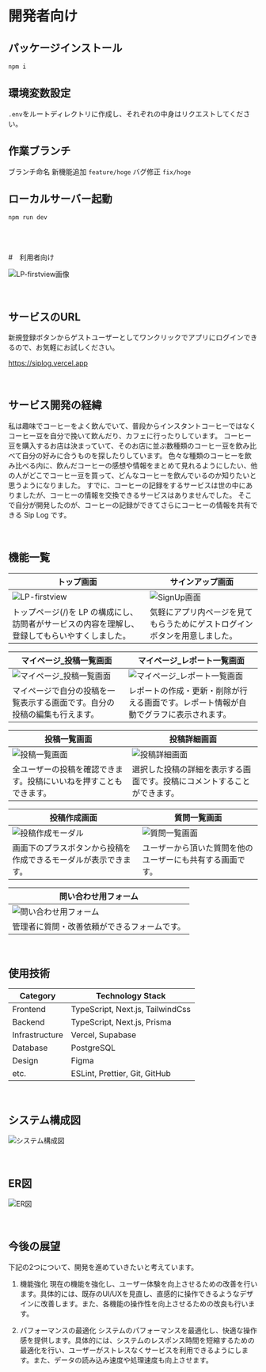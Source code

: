 # 開発者向け

## パッケージインストール

```bash
npm i
```

## 環境変数設定

`.env`をルートディレクトリに作成し、それぞれの中身はリクエストしてください。

## 作業ブランチ

ブランチ命名
新機能追加 `feature/hoge`
バグ修正 `fix/hoge`

## ローカルサーバー起動

```bash
npm run dev
```

<br/>
<br/>

#　利用者向け

![LP-firstview画像](/public/images/LP_firstview.jpg)

<br/>

## サービスのURL

新規登録ボタンからゲストユーザーとしてワンクリックでアプリにログインできるので、お気軽にお試しください。

https://siplog.vercel.app

<br/>

## サービス開発の経緯

私は趣味でコーヒーをよく飲んでいて、普段からインスタントコーヒーではなくコーヒー豆を自分で挽いて飲んだり、カフェに行ったりしています。
コーヒー豆を購入するお店は決まっていて、そのお店に並ぶ数種類のコーヒー豆を飲み比べて自分の好みに合うものを探したりしています。
色々な種類のコーヒーを飲み比べる内に、飲んだコーヒーの感想や情報をまとめて見れるようにしたい、他の人がどこでコーヒー豆を買って、どんなコーヒーを飲んでいるのか知りたいと思うようになりました。
すでに、コーヒーの記録をするサービスは世の中にありましたが、コーヒーの情報を交換できるサービスはありませんでした。
そこで自分が開発したのが、コーヒーの記録ができてさらにコーヒーの情報を共有できる Sip Log です。

<br/>

## 機能一覧

| トップ画面 | サインアップ画面 |
| --- | --- |
| ![LP-firstview](/public/images/LP_firstview.jpg) | ![SignUp画面](/public/images/Signup.jpg) |
| トップページ(/)を LP の構成にし、訪問者がサービスの内容を理解し、登録してもらいやすくしました。 | 気軽にアプリ内ページを見てもらうためにゲストログインボタンを用意しました。 |

| マイページ_投稿一覧画面 | マイページ_レポート一覧画面 |
| --- | --- |
| ![マイページ_投稿一覧画面](/public/images/mypage_post.jpg) | ![マイページ_レポート一覧画面](/public/images/mypage_report.jpg) |
| マイページで自分の投稿を一覧表示する画面です。自分の投稿の編集も行えます。 | レポートの作成・更新・削除が行える画面です。レポート情報が自動でグラフに表示されます。 |

| 投稿一覧画面 | 投稿詳細画面 |
| --- | --- |
| ![投稿一覧画面](/public/images/post.jpg) | ![投稿詳細画面](/public/images/post_detail.jpg) |
| 全ユーザーの投稿を確認できます。投稿にいいねを押すこともできます。 | 選択した投稿の詳細を表示する画面です。投稿にコメントすることができます。 |

| 投稿作成画面 | 質問一覧画面 |
| --- | --- |
| ![投稿作成モーダル](/public/images/create_modal.jpg) | ![質問一覧画面](/public/images/question.jpg) |
| 画面下のプラスボタンから投稿を作成できるモーダルが表示できます。 | ユーザーから頂いた質問を他のユーザーにも共有する画面です。|

| 問い合わせ用フォーム |
| --- |
| ![問い合わせ用フォーム](/public/images/contact.jpg) |
| 管理者に質問・改善依頼ができるフォームです。 |

<br/>

## 使用技術

| Category       | Technology Stack                 |
| -------------- | -------------------------------- |
| Frontend       | TypeScript, Next.js, TailwindCss |
| Backend        | TypeScript, Next.js, Prisma      |
| Infrastructure | Vercel, Supabase                 |
| Database       | PostgreSQL                       |
| Design         | Figma                            |
| etc.           | ESLint, Prettier, Git, GitHub    |

<br/>

## システム構成図

![システム構成図](/public/images/system.jpg)

<br/>

## ER図

![ER図](/public/images/ER.jpg)

<br/>

## 今後の展望

下記の2つについて、開発を進めていきたいと考えています。

1. 機能強化
   現在の機能を強化し、ユーザー体験を向上させるための改善を行います。具体的には、既存のUI/UXを見直し、直感的に操作できるようなデザインに改善します。また、各機能の操作性を向上させるための改良も行います。

2. パフォーマンスの最適化
   システムのパフォーマンスを最適化し、快適な操作感を提供します。具体的には、システムのレスポンス時間を短縮するための最適化を行い、ユーザーがストレスなくサービスを利用できるようにします。また、データの読み込み速度や処理速度も向上させます。
